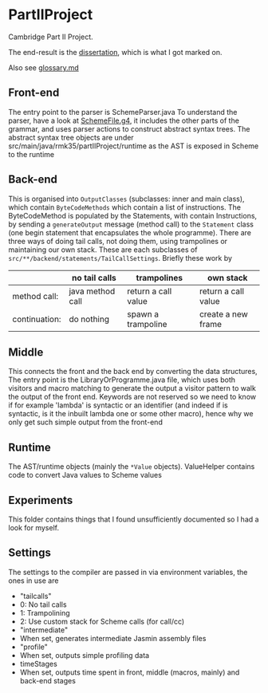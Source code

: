 # PartIIProject
Cambridge Part II Project.

The end-result is the [dissertation](./robert-kovacsics-part-ii-dissertation.pdf), which is what I got marked on.

Also see [glossary.md](glossary.md)

## Front-end
The entry point to the parser is SchemeParser.java To understand the
parser, have a look at
[SchemeFile.g4](src/main/antlr4/rmk35/partIIProject/frontend/SchemeFile.g4), it
includes the other parts of the grammar, and uses parser actions to
construct abstract syntax trees. The abstract syntax tree objects are
under src/main/java/rmk35/partIIProject/runtime as the AST is exposed
in Scheme to the runtime

## Back-end
This is organised into `OutputClasses` (subclasses: inner and main
class), which contain `ByteCodeMethods` which contain a list of
instructions. The ByteCodeMethod is populated by the Statements, with
contain Instructions, by sending a `generateOutput` message (method
call) to the `Statement` class (one begin statement that encapsulates
the whole programme). There are three ways of doing tail calls, not
doing them, using trampolines or maintaining our own stack. These are
each subclasses of `src/**/backend/statements/TailCallSettings`. Briefly  these work by

|               | no tail calls    | trampolines         | own stack           |
|---------------|------------------|---------------------|---------------------|
| method call:  | java method call | return a call value | return a call value |
| continuation: | do nothing       | spawn a trampoline  | create a new frame  |

##  Middle
This connects the front and the back end by converting the data
structures, The entry point is the LibraryOrProgramme.java file, which
uses both visitors and macro matching to generate the output a visitor
pattern to walk the output of the front end. Keywords are not reserved
so we need to know if for example 'lambda' is syntactic or an
identifier (and indeed if is syntactic, is it the inbuilt lambda one
or some other macro), hence why we only get such simple output from
the front-end

## Runtime
The AST/runtime objects (mainly the `*Value` objects). ValueHelper
contains code to convert Java values to Scheme values

## Experiments
This folder contains things that I found unsufficiently documented so
I had a look for myself.

## Settings
The settings to the compiler are passed in via environment variables, the ones in use are
- "tailcalls"
 - 0: No tail calls
 - 1: Trampolining
 - 2: Use custom stack for Scheme calls (for call/cc)
- "intermediate"
 - When set, generates intermediate Jasmin assembly files
- "profile"
 - When set, outputs simple profiling data
- timeStages
 - When set, outputs time spent in front, middle (macros, mainly) and back-end stages
